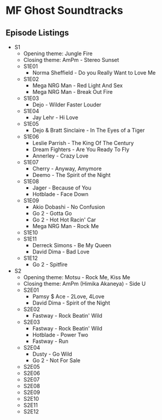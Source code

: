 # MF Ghost Soundtracks

## Episode Listings

* S1
  * Opening theme: Jungle Fire
  * Closing theme: AmPm - Stereo Sunset
  * S1E01
    * Norma Sheffield - Do you Really Want to Love Me
  * S1E02
    * Mega NRG Man - Red Light And Sex
    * Mega NRG Man - Break Out Fire
  * S1E03
    * Dejo - Wilder Faster Louder
  * S1E04
    * Jay Lehr - Hi Love
  * S1E05
    * Dejo & Bratt Sinclaire - In The Eyes of a Tiger
  * S1E06
    * Leslie Parrish - The King Of The Century
    * Dream Fighters - Are You Ready To Fly
    * Annerley - Crazy Love
  * S1E07
    * Cherry - Anyway, Amymore
    * Deemo - The Spirit of the Night
  * S1E08
    * Jager - Because of You
    * Hotblade - Face Down
  * S1E09
    * Akio Dobashi - No Confusion
    * Go 2 - Gotta Go
    * Go 2 - Hot Hot Racin' Car
    * Mega NRG Man - Rock Me
  * S1E10
  * S1E11
    * Derreck Simons - Be My Queen
    * David Dima - Bad Love
  * S1E12
    * Go 2 - Spitfire
* S2
  * Opening theme: Motsu - Rock Me, Kiss Me
  * Closing theme: AmPm (Himika Akaneya) - Side U
  * S2E01
    * Pamsy $ Ace - 2Love, 4Love
    * David Dima - Spirit of the Night
  * S2E02
    * Fastway - Rock Beatin' Wild
  * S2E03
    * Fastway - Rock Beatin' Wild
    * Hotblade - Power Two
    * Fastway - Run
  * S2E04
    * Dusty - Go Wild
    * Go 2 - Not For Sale
  * S2E05
  * S2E06
  * S2E07
  * S2E08
  * S2E09
  * S2E10
  * S2E11
  * S2E12
